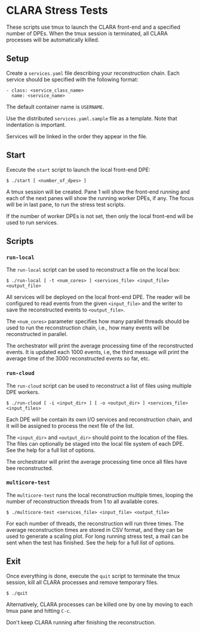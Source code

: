 # CLARA Stress Tests

These scripts use tmux to launch the CLARA front-end
and a specified number of DPEs.
When the tmux session is terminated,
all CLARA processes will be automatically killed.


## Setup

Create a `services.yaml` file describing your reconstruction chain.
Each service should be specified with the following format:

    - class: <service_class_name>
      name: <service_name>

The default container name is `USERNAME`.

Use the distributed `services.yaml.sample` file as a template.
Note that indentation is important.

Services will be linked in the order they appear in the file.

## Start

Execute the `start` script to launch the local front-end DPE:

    $ ./start [ <number_of_dpes> ]

A tmux session will be created. Pane 1 will show the front-end running and
each of the next panes will show the running worker DPEs, if any.
The focus will be in last pane, to run the stress test scripts.

If the number of worker DPEs is not set,
then only the local front-end will be used to run services.


## Scripts

### `run-local`

The `run-local` script can be used to reconstruct a file on the local box:

    $ ./run-local [ -t <num_cores> ] <services_file> <input_file> <output_file>

All services will be deployed on the local front-end DPE.
The reader will be configured to read events from the given `<input_file>`
and the writer to save the reconstructed events to `<output_file>`.

The `<num_cores>` parameter specifies how many parallel threads
should be used to run the reconstruction chain, i.e.,
how many events will be reconstructed in parallel.

The orchestrator will print the average processing time of the
reconstructed events. It is updated each 1000 events, i.e,
the third message will print the average time of the 3000 reconstructed
events so far, etc.

### `run-cloud`

The `run-cloud` script can be used to reconstruct a list of files using
multiple DPE workers.

    $ ./run-cloud [ -i <input_dir> ] [ -o <output_dir> ] <services_file> <input_files>

Each DPE will be contain its own I/O services and reconstruction chain,
and it will be assigned to process the next file of the list. 

The `<input_dir>` and `<output_dir>` should point to the location of the files.
The files can optionally be staged into the local file system of each DPE.
See the help for a full list of options.

The orchestrator will print the average processing time once all files have
bee reconstructed.

### `multicore-test`

The `multicore-test` runs the local reconstruction multiple times,
looping the number of reconstruction threads from 1 to all available cores.

    $ ./multicore-test <services_file> <input_file> <output_file>

For each number of threads, the reconstruction will run three times.
The average reconstruction times are stored in CSV format,
and they can be used to generate a scaling plot.
For long running stress test, a mail can be sent when the test has finished.
See the help for a full list of options.

## Exit

Once everything is done, execute the `quit` script to terminate the tmux
session, kill all CLARA processes and remove temporary files.

    $ ./quit

Alternatively, CLARA processes can be killed one by one by moving to each tmux
pane and hitting `C-c`.

Don't keep CLARA running after finishing the reconstruction.

